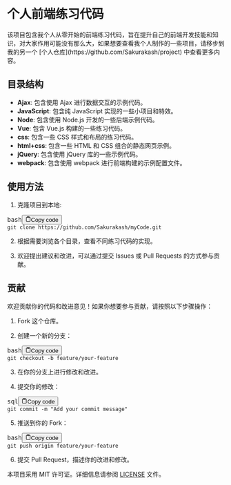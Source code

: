 <h1>个人前端练习代码</h1>
<p>该项目包含我个人从零开始的前端练习代码，旨在提升自己的前端开发技能和知识，对大家作用可能没有那么大，如果想要查看我个人制作的一些项目，请移步到我的另一个 [个人仓库](https://github.com/Sakurakash/project) 中查看更多内容。
</p>
<h2>目录结构</h2>
<ul>
	<li><strong>Ajax</strong>: 包含使用 Ajax 进行数据交互的示例代码。</li>
	<li><strong>JavaScript</strong>: 包含纯 JavaScript 实现的一些小项目和特效。</li>
	<li><strong>Node</strong>: 包含使用 Node.js 开发的一些后端示例代码。</li>
	<li><strong>Vue</strong>: 包含 Vue.js 构建的一些练习代码。</li>
	<li><strong>css</strong>: 包含一些 CSS 样式和布局的练习代码。</li>
	<li><strong>html+css</strong>: 包含一些 HTML 和 CSS 组合的静态网页示例。</li>
	<li><strong>jQuery</strong>: 包含使用 jQuery 库的一些示例代码。</li>
	<li><strong>webpack</strong>: 包含使用 webpack 进行前端构建的示例配置文件。</li>
</ul>
<h2>使用方法</h2>
<ol>
	<li>克隆项目到本地:</li>
</ol>
<pre><div class="bg-black rounded-md mb-4"><div class="flex items-center relative text-gray-200 bg-gray-800 px-4 py-2 text-xs font-sans justify-between rounded-t-md"><span>bash</span><button class="flex ml-auto gap-2"><svg stroke="currentColor" fill="none" stroke-width="2" viewBox="0 0 24 24" stroke-linecap="round" stroke-linejoin="round" class="h-4 w-4" height="1em" width="1em" xmlns="http://www.w3.org/2000/svg"><path d="M16 4h2a2 2 0 0 1 2 2v14a2 2 0 0 1-2 2H6a2 2 0 0 1-2-2V6a2 2 0 0 1 2-2h2"></path><rect x="8" y="2" width="8" height="4" rx="1" ry="1"></rect></svg>Copy code</button></div><div class="p-4 overflow-y-auto"><code class="!whitespace-pre hljs language-bash">git <span class="hljs-built_in">clone</span> https://github.com/Sakurakash/myCode.git
</code></div></div></pre>
<ol start="2">
	<li><p>根据需要浏览各个目录，查看不同练习代码的实现。</p></li>
	<li><p>欢迎提出建议和改进，可以通过提交 Issues 或 Pull Requests 的方式参与贡献。</p></li>
</ol>
<h2>贡献</h2>
<p>欢迎贡献你的代码和改进意见！如果你想要参与贡献，请按照以下步骤操作：</p>
<ol>
	<li><p>Fork 这个仓库。</p></li>
	<li><p>创建一个新的分支：</p></li>
</ol>
<pre><div class="bg-black rounded-md mb-4"><div class="flex items-center relative text-gray-200 bg-gray-800 px-4 py-2 text-xs font-sans justify-between rounded-t-md"><span>bash</span><button class="flex ml-auto gap-2"><svg stroke="currentColor" fill="none" stroke-width="2" viewBox="0 0 24 24" stroke-linecap="round" stroke-linejoin="round" class="h-4 w-4" height="1em" width="1em" xmlns="http://www.w3.org/2000/svg"><path d="M16 4h2a2 2 0 0 1 2 2v14a2 2 0 0 1-2 2H6a2 2 0 0 1-2-2V6a2 2 0 0 1 2-2h2"></path><rect x="8" y="2" width="8" height="4" rx="1" ry="1"></rect></svg>Copy code</button></div><div class="p-4 overflow-y-auto"><code class="!whitespace-pre hljs language-bash">git checkout -b feature/your-feature
</code></div></div></pre>
<ol start="3">
	<li><p>在你的分支上进行修改和改进。</p></li>
	<li><p>提交你的修改：</p></li>
</ol>
<pre><div class="bg-black rounded-md mb-4"><div class="flex items-center relative text-gray-200 bg-gray-800 px-4 py-2 text-xs font-sans justify-between rounded-t-md"><span>sql</span><button class="flex ml-auto gap-2"><svg stroke="currentColor" fill="none" stroke-width="2" viewBox="0 0 24 24" stroke-linecap="round" stroke-linejoin="round" class="h-4 w-4" height="1em" width="1em" xmlns="http://www.w3.org/2000/svg"><path d="M16 4h2a2 2 0 0 1 2 2v14a2 2 0 0 1-2 2H6a2 2 0 0 1-2-2V6a2 2 0 0 1 2-2h2"></path><rect x="8" y="2" width="8" height="4" rx="1" ry="1"></rect></svg>Copy code</button></div><div class="p-4 overflow-y-auto"><code class="!whitespace-pre hljs language-sql">git <span class="hljs-keyword">commit</span> <span class="hljs-operator">-</span>m "Add your commit message"
</code></div></div></pre>
<ol start="5">
	<li>推送到你的 Fork：</li>
</ol>
<pre><div class="bg-black rounded-md mb-4"><div class="flex items-center relative text-gray-200 bg-gray-800 px-4 py-2 text-xs font-sans justify-between rounded-t-md"><span>bash</span><button class="flex ml-auto gap-2"><svg stroke="currentColor" fill="none" stroke-width="2" viewBox="0 0 24 24" stroke-linecap="round" stroke-linejoin="round" class="h-4 w-4" height="1em" width="1em" xmlns="http://www.w3.org/2000/svg"><path d="M16 4h2a2 2 0 0 1 2 2v14a2 2 0 0 1-2 2H6a2 2 0 0 1-2-2V6a2 2 0 0 1 2-2h2"></path><rect x="8" y="2" width="8" height="4" rx="1" ry="1"></rect></svg>Copy code</button></div><div class="p-4 overflow-y-auto"><code class="!whitespace-pre hljs language-bash">git push origin feature/your-feature
</code></div></div></pre>
<ol start="6">
	<li>提交 Pull Request，描述你的改进和修改。</li>
</ol>
<p>本项目采用 MIT 许可证。详细信息请参阅 <a href="LICENSE" target="_new">LICENSE</a> 文件。</p>
</body>
</html>

